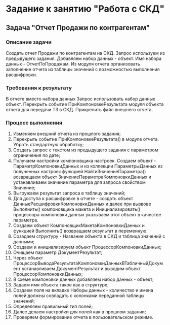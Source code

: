 # Задание к занятию "Работа с СКД"

## Задача "Отчет Продажи по контрагентам"

### Описание задачи

Создать отчет Продажи по контрагентам на СКД. Запрос используем из предыдущего задания. Добавляем набор данных - объект. Имя набора данных - ОтчетПоПродажам.
Из модуля отчета организовать заполнение отчета из таблицы значений с возможностью выполнения расшифровки.

### Требования к результату

В отчете вместо набора данных Запрос использовать набор данных объект. Перекрыть событие ПриКомпоновкеРезультата модуля объекта отчета для передачи ТЗ в СКД. Прикрепить файл внешнего отчета.


### Процесс выполнения

1. Изменяем внешний отчета из прошлого задания;
2. Перекрыть событие ПриКомпоновкеРезультата() в модуле отчета. Убрать стандартную обработку;
3. Создать запрос с текстом из предыдущего задания с параметром ограничения по дате;
3. Получаем настройки компоновщика настроек. Создаем объект - ПараметрКомпоновкиДанных и из коллекции ПараметрыДанных 
   из полученных настроек функцией НайтиЗначениеПараметра() возвращаем объект ЗначениеПараметраКомпоновкиДанных и устанавливаем значение параметра для запроса 
   свойством Значение;
4. Выгружаем результат запроса в таблицу значений;   
5. Для доступа к расшифровке в отчете - создать объект ДанныеРасшифровкиКомпоновкиДанных и далее при вызвове Выполнить() компоновщика макета 
   и Инициализировать() процессора компоновки данных указываем этот объект в качестве параметра.
6. Создаем объект КомпоновщикМакетаКомпоновкиДанных и функцией Выполнить() возвращаем результат в переменную. 
7. Созадаем структуру - Название объекта в СКД и таблица значений с данными;
8. Создаем и инициализируем объект ПроцессорКомпоновкиДанных;
9. Очищаем параметр ДокументРезультат;
10. Через объект ПроцессорВыводаРезультатаКомпоновкиДанныхВТабличныйДокумент устанавливаем ДокументРезультат и выводим объект ПроцессорКомпоновкиДанных;
11. В схеме компоновки данных добавляем набор данных - объект;
12. Задаем имя объекта такое как в структуре;
13. Создаем поля на вкладке Наборы данных - количество и имена полей должны совпадать с колонками переданной таблицы значений;
14. Определяем правильный тип полей; 
15. Далее делаем настройки для полей как в прошлом задании;
16. Проверяем формирование отчета в пользовательском режиме.
